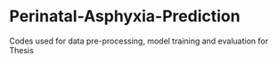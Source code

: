 # Perinatal-Asphyxia-Prediction
Codes used for data pre-processing, model training and evaluation for Thesis 
